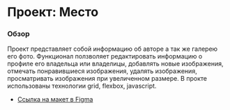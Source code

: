 # Проект: Место

### Обзор

Проект представляет собой информацию об авторе а так же галерею его фото.
Функционал ползволяет редактировать информацию о профиле его владельца или владелицы,
добавлять новые изображения, отмечать понравившиеся изображения, удалять изображения, просматривать изображения при увеличенном размере.
В прокте использованы технологии grid, flexbox, javascript.

- [Ссылка на макет в Figma](https://www.figma.com/file/2cn9N9jSkmxD84oJik7xL7/JavaScript.-Sprint-4?node-id=0%3A1)
